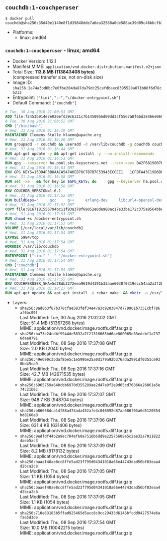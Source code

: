 ## `couchdb:1-couchperuser`

```console
$ docker pull couchdb@sha256:35d40e1140e8f1d39848dde7a6ea32588a0de588ac39d09c46bbcfb19067f54e
```

-	Platforms:
	-	linux; amd64

### `couchdb:1-couchperuser` - linux; amd64

-	Docker Version: 1.12.1
-	Manifest MIME: `application/vnd.docker.distribution.manifest.v2+json`
-	Total Size: **113.8 MB (113843408 bytes)**  
	(compressed transfer size, not on-disk size)
-	Image ID: `sha256:2e74a3bd6bc7e0fbe204da87da79dc25cefdbaec8395528a071b08f6d78cb213`
-	Entrypoint: `["tini","--","\/docker-entrypoint.sh"]`
-	Default Command: `["couchdb"]`

```dockerfile
# Tue, 30 Aug 2016 21:00:51 GMT
ADD file:f2453b914e7e026efd39c6321c7b14509b6d09dd3cf5567a8f6bd38466e06954 in / 
# Tue, 30 Aug 2016 21:00:52 GMT
CMD ["/bin/bash"]
# Wed, 31 Aug 2016 01:16:19 GMT
MAINTAINER Clemens Stolle klaemo@apache.org
# Wed, 31 Aug 2016 01:16:20 GMT
RUN groupadd -r couchdb && useradd -d /var/lib/couchdb -g couchdb couchdb
# Wed, 31 Aug 2016 01:16:44 GMT
RUN apt-get update -y && apt-get install -y --no-install-recommends     ca-certificates     curl     erlang-nox     libicu52     libmozjs185-1.0     libnspr4     libnspr4-0d   && rm -rf /var/lib/apt/lists/*
# Wed, 31 Aug 2016 01:16:51 GMT
RUN gpg --keyserver ha.pool.sks-keyservers.net --recv-keys B42F6819007F00F88E364FD4036A9C25BF357DD4   && curl -o /usr/local/bin/gosu -fSL "https://github.com/tianon/gosu/releases/download/1.7/gosu-$(dpkg --print-architecture)"   && curl -o /usr/local/bin/gosu.asc -fSL "https://github.com/tianon/gosu/releases/download/1.7/gosu-$(dpkg --print-architecture).asc"   && gpg --verify /usr/local/bin/gosu.asc   && rm /usr/local/bin/gosu.asc   && chmod +x /usr/local/bin/gosu   && gpg --keyserver ha.pool.sks-keyservers.net --recv-keys 6380DC428747F6C393FEACA59A84159D7001A4E5   && curl -o /usr/local/bin/tini -fSL "https://github.com/krallin/tini/releases/download/v0.9.0/tini"   && curl -o /usr/local/bin/tini.asc -fSL "https://github.com/krallin/tini/releases/download/v0.9.0/tini.asc"   && gpg --verify /usr/local/bin/tini.asc   && rm /usr/local/bin/tini.asc   && chmod +x /usr/local/bin/tini
# Wed, 31 Aug 2016 01:16:51 GMT
ENV GPG_KEYS=15DD4F3B8AACA54740EB78C7B7B7C53943ECCEE1   1CFBFA43C19B6DF4A0CA3934669C02FFDF3CEBA3   25BBBAC113C1BFD5AA594A4C9F96B92930380381   4BFCA2B99BADC6F9F105BEC9C5E32E2D6B065BFB   5D680346FAA3E51B29DBCB681015F68F9DA248BC   7BCCEB868313DDA925DF1805ECA5BCB7BB9656B0   C3F4DFAEAD621E1C94523AEEC376457E61D50B88   D2B17F9DA23C0A10991AF2E3D9EE01E47852AEE4   E0AF0A194D55C84E4A19A801CDB0C0F904F4EE9B
# Wed, 31 Aug 2016 01:16:58 GMT
RUN set -xe   && for key in $GPG_KEYS; do     gpg --keyserver ha.pool.sks-keyservers.net --recv-keys "$key";   done
# Wed, 31 Aug 2016 01:16:58 GMT
ENV COUCHDB_VERSION=1.6.1
# Wed, 31 Aug 2016 01:17:52 GMT
RUN buildDeps='     gcc     g++     erlang-dev     libcurl4-openssl-dev     libicu-dev     libmozjs185-dev     libnspr4-dev     make   '   && apt-get update && apt-get install -y --no-install-recommends $buildDeps   && curl -fSL http://apache.osuosl.org/couchdb/source/$COUCHDB_VERSION/apache-couchdb-$COUCHDB_VERSION.tar.gz -o couchdb.tar.gz   && curl -fSL https://www.apache.org/dist/couchdb/source/$COUCHDB_VERSION/apache-couchdb-$COUCHDB_VERSION.tar.gz.asc -o couchdb.tar.gz.asc   && gpg --verify couchdb.tar.gz.asc   && mkdir -p /usr/src/couchdb   && tar -xzf couchdb.tar.gz -C /usr/src/couchdb --strip-components=1   && cd /usr/src/couchdb   && ./configure --with-js-lib=/usr/lib --with-js-include=/usr/include/mozjs   && make && make install   && apt-get purge -y --auto-remove $buildDeps   && rm -rf /var/lib/apt/lists/* /usr/src/couchdb /couchdb.tar.gz*   && chown -R couchdb:couchdb     /usr/local/lib/couchdb /usr/local/etc/couchdb     /usr/local/var/lib/couchdb /usr/local/var/log/couchdb /usr/local/var/run/couchdb   && chmod -R g+rw     /usr/local/lib/couchdb /usr/local/etc/couchdb     /usr/local/var/lib/couchdb /usr/local/var/log/couchdb /usr/local/var/run/couchdb   && mkdir -p /var/lib/couchdb   && sed -e 's/^bind_address = .*$/bind_address = 0.0.0.0/' -i /usr/local/etc/couchdb/default.ini   && sed -e 's!/usr/local/var/log/couchdb/couch.log$!/dev/null!' -i /usr/local/etc/couchdb/default.ini
# Wed, 31 Aug 2016 01:17:52 GMT
COPY file:9167181556794bc11f93a378f69052e0de980ac17e33be172c375a8564bbe89a in / 
# Wed, 31 Aug 2016 01:17:53 GMT
RUN chmod +x /docker-entrypoint.sh
# Wed, 31 Aug 2016 01:17:53 GMT
VOLUME [/usr/local/var/lib/couchdb]
# Wed, 31 Aug 2016 01:17:54 GMT
EXPOSE 5984/tcp
# Wed, 31 Aug 2016 01:17:54 GMT
WORKDIR /var/lib/couchdb
# Wed, 31 Aug 2016 01:17:54 GMT
ENTRYPOINT ["tini" "--" "/docker-entrypoint.sh"]
# Wed, 31 Aug 2016 01:17:54 GMT
CMD ["couchdb"]
# Wed, 31 Aug 2016 01:17:55 GMT
MAINTAINER Clemens Stolle klaemo@apache.org
# Wed, 31 Aug 2016 01:17:55 GMT
ENV COUCHPERUSER_SHA=5d28db3272eea9619d4391b33aae6030f0319ecc54aa2a2f2b6c6a8d448f03f2
# Wed, 31 Aug 2016 01:18:27 GMT
RUN apt-get update && apt-get install -y rebar make  && mkdir -p /usr/local/lib/couchdb/plugins/couchperuser  && cd /usr/local/lib/couchdb/plugins  && curl -L -o couchperuser.tar.gz https://github.com/etrepum/couchperuser/archive/1.1.0.tar.gz  && echo "$COUCHPERUSER_SHA *couchperuser.tar.gz" | sha256sum -c -  && tar -xzf couchperuser.tar.gz -C couchperuser --strip-components=1  && rm couchperuser.tar.gz  && cd couchperuser  && make  && apt-get purge -y --auto-remove rebar make
```

-	Layers:
	-	`sha256:8ad8b3f87b378cfae583fef34e47a3c9203847d779961b7351cbf786af0bc09f`  
		Last Modified: Tue, 30 Aug 2016 21:02:02 GMT  
		Size: 51.4 MB (51367268 bytes)  
		MIME: application/vnd.docker.image.rootfs.diff.tar.gzip
	-	`sha256:ba73e24cdbf9944de5832a7f21316665bd6ae800065e83edcbf1a7376daa8791`  
		Last Modified: Thu, 08 Sep 2016 17:37:08 GMT  
		Size: 2.0 KB (2040 bytes)  
		MIME: application/vnd.docker.image.rootfs.diff.tar.gzip
	-	`sha256:49e690c3bdaf8be5c1e599be25a0d179a92b376ada2991df0351ce938bd45ca9`  
		Last Modified: Thu, 08 Sep 2016 17:37:16 GMT  
		Size: 42.7 MB (42671535 bytes)  
		MIME: application/vnd.docker.image.rootfs.diff.tar.gzip
	-	`sha256:6965759a640cbb6970d355209ae2d47a0f2e9d05cd76866a26861a5e74c21b0c`  
		Last Modified: Thu, 08 Sep 2016 17:37:07 GMT  
		Size: 948.7 KB (948704 bytes)  
		MIME: application/vnd.docker.image.rootfs.diff.tar.gzip
	-	`sha256:b86038dca14f88a474ada452afe4c046892d87aa686f03a6d5120554bd8160a8`  
		Last Modified: Thu, 08 Sep 2016 17:37:06 GMT  
		Size: 631.4 KB (631406 bytes)  
		MIME: application/vnd.docker.image.rootfs.diff.tar.gzip
	-	`sha256:9edfdf44b2a9ec704ef60a7516b6dd9e22575608e5c2ae32a70118224aeb5ac3`  
		Last Modified: Thu, 08 Sep 2016 17:37:09 GMT  
		Size: 8.2 MB (8178132 bytes)  
		MIME: application/vnd.docker.image.rootfs.diff.tar.gzip
	-	`sha256:baaef48ae8cc8ffe5ad23f795d04341018a66e44743dad56bf03eaa4d2bca2c8`  
		Last Modified: Thu, 08 Sep 2016 17:37:05 GMT  
		Size: 1.1 KB (1054 bytes)  
		MIME: application/vnd.docker.image.rootfs.diff.tar.gzip
	-	`sha256:baaef48ae8cc8ffe5ad23f795d04341018a66e44743dad56bf03eaa4d2bca2c8`  
		Last Modified: Thu, 08 Sep 2016 17:37:05 GMT  
		Size: 1.1 KB (1054 bytes)  
		MIME: application/vnd.docker.image.rootfs.diff.tar.gzip
	-	`sha256:710e63185b5ffad925465d5acc8c9cc29433d6146bfcdd9427574e6afae5d3de`  
		Last Modified: Thu, 08 Sep 2016 17:37:54 GMT  
		Size: 10.0 MB (10042215 bytes)  
		MIME: application/vnd.docker.image.rootfs.diff.tar.gzip
